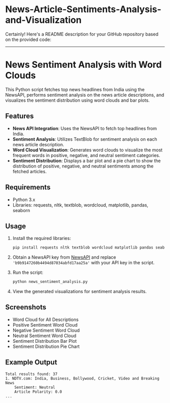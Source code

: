 # News-Article-Sentiments-Analysis-and-Visualization


Certainly! Here's a README description for your GitHub repository based on the provided code:

---

# News Sentiment Analysis with Word Clouds

This Python script fetches top news headlines from India using the NewsAPI, performs sentiment analysis on the news article descriptions, and visualizes the sentiment distribution using word clouds and bar plots.

## Features

- **News API Integration**: Uses the NewsAPI to fetch top headlines from India.
- **Sentiment Analysis**: Utilizes TextBlob for sentiment analysis on each news article description.
- **Word Cloud Visualization**: Generates word clouds to visualize the most frequent words in positive, negative, and neutral sentiment categories.
- **Sentiment Distribution**: Displays a bar plot and a pie chart to show the distribution of positive, negative, and neutral sentiments among the fetched articles.

## Requirements

- Python 3.x
- Libraries: requests, nltk, textblob, wordcloud, matplotlib, pandas, seaborn

## Usage

1. Install the required libraries:
   ```bash
   pip install requests nltk textblob wordcloud matplotlib pandas seaborn
   ```

2. Obtain a NewsAPI key from [NewsAPI](https://newsapi.org/) and replace `'b9b9147260b4494d87034abfd17aa25a'` with your API key in the script.

3. Run the script:
   ```bash
   python news_sentiment_analysis.py
   ```

4. View the generated visualizations for sentiment analysis results.

## Screenshots

- Word Cloud for All Descriptions
- Positive Sentiment Word Cloud
- Negative Sentiment Word Cloud
- Neutral Sentiment Word Cloud
- Sentiment Distribution Bar Plot
- Sentiment Distribution Pie Chart

## Example Output

```
Total results found: 37
1. NDTV.com: India, Business, Bollywood, Cricket, Video and Breaking News
    Sentiment: Neutral
    Article Polarity: 0.0
...
```

